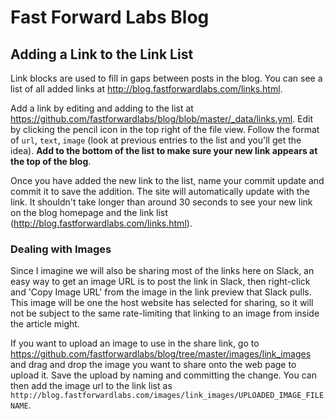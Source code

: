 # Fast Forward Labs Blog

## Adding a Link to the Link List

Link blocks are used to fill in gaps between posts in the blog. You can see a list of all added links at http://blog.fastforwardlabs.com/links.html.

Add a link by editing and adding to the list at https://github.com/fastforwardlabs/blog/blob/master/_data/links.yml. Edit by clicking the pencil icon in the top right of the file view. Follow the format of `url`, `text`, `image` (look at previous entries to the list and you'll get the idea). **Add to the bottom of the list to make sure your new link appears at the top of the blog**.

Once you have added the new link to the list, name your commit update and commit it to save the addition. The site will automatically update with the link. It shouldn't take longer than around 30 seconds to see your new link on the blog homepage and the link list (http://blog.fastforwardlabs.com/links.html).

### Dealing with Images

Since I imagine we will also be sharing most of the links here on Slack, an easy way to get an image URL is to post the link in Slack, then right-click and 'Copy Image URL' from the image in the link preview that Slack pulls. This image will be one the host website has selected for sharing, so it will not be subject to the same rate-limiting that linking to an image from inside the article might.

If you want to upload an image to use in the share link, go to https://github.com/fastforwardlabs/blog/tree/master/images/link_images and drag and drop the image you want to share onto the web page to upload it. Save the upload by naming and committing the change. You can then add the image url to the link list as `http://blog.fastforwardlabs.com/images/link_images/UPLOADED_IMAGE_FILENAME`. 
